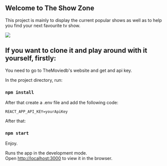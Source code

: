 ## Welcome to The Show Zone

This project is mainly to display the current popular shows as well as to help you find your next favourite tv show.

![](./src/assets/screenshot.png)

## If you want to clone it and play around with it yourself, firstly:

You need to go to TheMoviedb's website and get and api key.

In the project directory, run:

### `npm install`

After that create a .env file and add the following code:

```
REACT_APP_API_KEY=yourApiKey

```

After that:

### `npm start`

Enjoy.

Runs the app in the development mode.<br />
Open [http://localhost:3000](http://localhost:3000) to view it in the browser.
